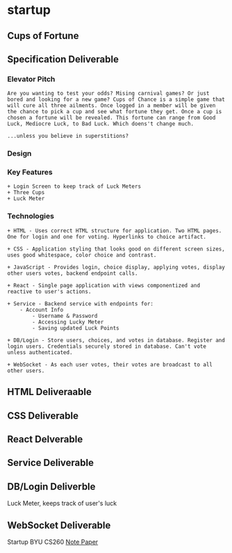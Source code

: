 # startup

## Cups of Fortune

## Specification Deliverable

### Elevator Pitch

    Are you wanting to test your odds? Mising carnival games? Or just bored and looking for a new game? Cups of Chance is a simple game that will cure all three ailments. Once logged in a member will be given the chance to pick a cup and see what fortune they get. Once a cup is chosen a fortune will be revealed. This fortune can range from Good Luck, Mediocre Luck, to Bad Luck. Which doens't change much.

    ...unless you believe in superstitions?

### Design

### Key Features
    + Login Screen to keep track of Luck Meters
    + Three Cups
    + Luck Meter

### Technologies
    + HTML - Uses correct HTML structure for application. Two HTML pages. One for login and one for voting. Hyperlinks to choice artifact.

    + CSS - Application styling that looks good on different screen sizes, uses good whitespace, color choice and contrast.

    + JavaScript - Provides login, choice display, applying votes, display other users votes, backend endpoint calls.

    + React - Single page application with views componentized and reactive to user's actions.

    + Service - Backend service with endpoints for:
        - Account Info
            - Username & Password
            - Accessing Lucky Meter
            - Saving updated Luck Points

    + DB/Login - Store users, choices, and votes in database. Register and login users. Credentials securely stored in database. Can't vote unless authenticated.

    + WebSocket - As each user votes, their votes are broadcast to all other users.

## HTML Deliveraable
## CSS Deliverable
## React Delverable
## Service Deliverable
## DB/Login Deliverble

Luck Meter, keeps track of user's luck

## WebSocket Deliverable

Startup BYU CS260
[Note Paper](docs/notes.md)
